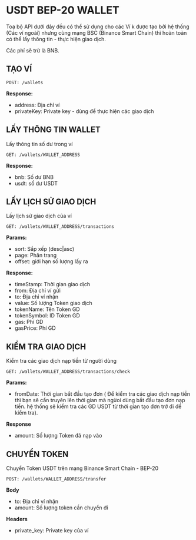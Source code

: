 # USDT BEP-20 WALLET
Toạ bộ API dưới đây đều có thể sử dụng cho các Ví k được tạo bởi hệ thống (Các ví ngoài) nhưng cùng mạng BSC (Binance Smart Chain) thì hoàn toàn có thể lấy thông tin - thực hiện giao dịch.

Các phí sẽ trừ là BNB.

## TẠO VÍ
```
POST: /wallets
```
**Response:**
- address: Địa chỉ ví <br/>
- privateKey: Private key - dùng để thực hiện các giao dịch <br/>

## LẤY THÔNG TIN WALLET
Lấy thông tin số dư trong ví
```
GET: /wallets/WALLET_ADDRESS
```
**Response:**
- bnb: Số dư BNB <br/>
- usdt: số dư USDT <br/>

## LẤY LỊCH SỬ GIAO DỊCH
Lấy lịch sử giao dịch của ví
```
GET: /wallets/WALLET_ADDRESS/transactions
```
**Params:**
- sort: Sắp xếp (desc|asc)
- page: Phân trang
- offset: giới hạn số lượng lấy ra

**Response:**
- timeStamp: Thời gian giao dịch
- from: Địa chỉ ví gửi
- to: Địa chỉ ví nhận
- value: Số lượng Token giao dịch
- tokenName: Tên Token GD
- tokenSymbol: ID Token GD
- gas: Phí GD
- gasPrice: Phí GD

## KIỂM TRA GIAO DỊCH
Kiểm tra các giao dịch nạp tiền từ người dùng
```
GET: /wallets/WALLET_ADDRESS/transactions/check
```
**Params:**
- fromDate: Thời gian bắt đầu tạo đơn ( Để kiểm tra các giao dịch nạp tiền thì bạn sẽ cần truyên lên thời gian mà ngừoi dùng bắt đầu tạo đơn nạp tiền. hệ thống sẽ kiểm tra các GD USDT từ thời gian tạo đơn trở đi để kiểm tra).

**Response**
- amount: Số lượng Token đã nạp vào <br/>

## CHUYỂN TOKEN
Chuyển Token USDT trên mạng Binance Smart Chain - BEP-20
```
POST: /wallets/WALLET_ADDRESS/transfer
```

**Body**
- to: Địa chỉ ví nhận
- amount: Số lượng token cần chuyển đi

**Headers**
- private_key: Private key của ví